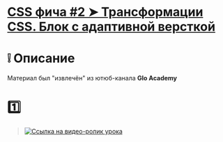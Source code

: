 # [CSS фича #2 ➤ Трансформации CSS. Блок с адаптивной версткой](https://m2in.github.io/adaptivGA/)
# :grey_exclamation: Описание
Материал был "извлечён" из ютюб-канала **Glo Academy**
# :one:
> [![Ссылка на видео-ролик урока](http://img.youtube.com/vi/ut_bVBluskg/0.jpg)](https://www.youtube.com/watch?v=ut_bVBluskg&index=2&list=PL3LQJkGQtzc56HquxrkwPdQt9Q1wHm21P)
